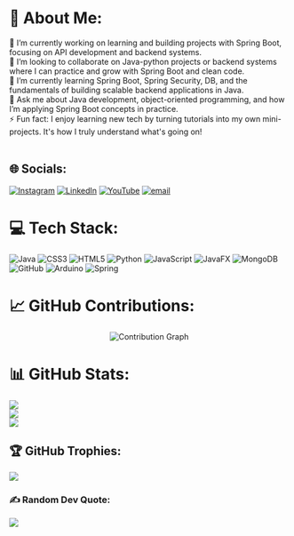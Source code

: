 # 💫 About Me:
🔭 I’m currently working on learning and building projects with Spring Boot, focusing on API development and backend systems.<br>
👯 I’m looking to collaborate on Java-python projects or backend systems where I can practice and grow with Spring Boot and clean code.<br>
🌱 I’m currently learning Spring Boot, Spring Security, DB, and the fundamentals of building scalable backend applications in Java.<br>
💬 Ask me about Java development, object-oriented programming, and how I’m applying Spring Boot concepts in practice.<br>
⚡ Fun fact: I enjoy learning new tech by turning tutorials into my own mini-projects. It's how I truly understand what's going on!<br><br>

## 🌐 Socials:
[![Instagram](https://img.shields.io/badge/Instagram-%23E4405F.svg?logo=Instagram&logoColor=white)](https://instagram.com/samuelcmontes)
[![LinkedIn](https://img.shields.io/badge/LinkedIn-%230077B5.svg?logo=linkedin&logoColor=white)](https://linkedin.com/in/samuelandrescastaño)
[![YouTube](https://img.shields.io/badge/YouTube-%23FF0000.svg?logo=YouTube&logoColor=white)](https://youtube.com/@SAMUELANDRESCASTANOMONTES)
[![email](https://img.shields.io/badge/Email-D14836?logo=gmail&logoColor=white)](mailto:samuela.castanom@uqvirtual.edu.co)

# 💻 Tech Stack:
![Java](https://img.shields.io/badge/java-%23ED8B00.svg?style=for-the-badge&logo=openjdk&logoColor=white)
![CSS3](https://img.shields.io/badge/css3-%231572B6.svg?style=for-the-badge&logo=css3&logoColor=white)
![HTML5](https://img.shields.io/badge/html5-%23E34F26.svg?style=for-the-badge&logo=html5&logoColor=white)
![Python](https://img.shields.io/badge/python-3670A0?style=for-the-badge&logo=python&logoColor=ffdd54)
![JavaScript](https://img.shields.io/badge/javascript-%23323330.svg?style=for-the-badge&logo=javascript&logoColor=%23F7DF1E)
![JavaFX](https://img.shields.io/badge/javafx-%23FF0000.svg?style=for-the-badge&logo=javafx&logoColor=white)
![MongoDB](https://img.shields.io/badge/MongoDB-%234ea94b.svg?style=for-the-badge&logo=mongodb&logoColor=white)
![GitHub](https://img.shields.io/badge/github-%23121011.svg?style=for-the-badge&logo=github&logoColor=white)
![Arduino](https://img.shields.io/badge/-Arduino-00979D?style=for-the-badge&logo=Arduino&logoColor=white)
![Spring](https://img.shields.io/badge/spring-%236DB33F.svg?style=for-the-badge&logo=spring&logoColor=white)

# 📈 GitHub Contributions:
<p align="center">
  <img src="https://github-readme-activity-graph.vercel.app/graph?username=samuelasta&theme=github-compact" alt="Contribution Graph" />
</p>

# 📊 GitHub Stats:
![](https://github-readme-stats.vercel.app/api?username=samuelasta&theme=highcontrast&hide_border=false&include_all_commits=false&count_private=false)<br/>
![](https://nirzak-streak-stats.vercel.app/?user=samuelasta&theme=highcontrast&hide_border=false)<br/>
![](https://github-readme-stats.vercel.app/api/top-langs/?username=samuelasta&theme=highcontrast&hide_border=false&include_all_commits=false&count_private=false&layout=compact)

## 🏆 GitHub Trophies:
![](https://github-profile-trophy.vercel.app/?username=samuelasta&theme=highcontrast&no-frame=false&no-bg=true&margin-w=4)

### ✍️ Random Dev Quote:
![](https://quotes-github-readme.vercel.app/api?type=horizontal&theme=radical)

<!-- Proudly created with GPRM ( https://gprm.itsvg.in ) -->
